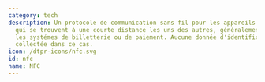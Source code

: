 ```yaml
---
category: tech
description: Un protocole de communication sans fil pour les appareils électroniques
  qui se trouvent à une courte distance les uns des autres, généralement utilisé dans
  les systémes de billetterie ou de paiement. Aucune donnée d'identification n'est
  collectée dans ce cas. 
icon: /dtpr-icons/nfc.svg
id: nfc
name: NFC
---
```


